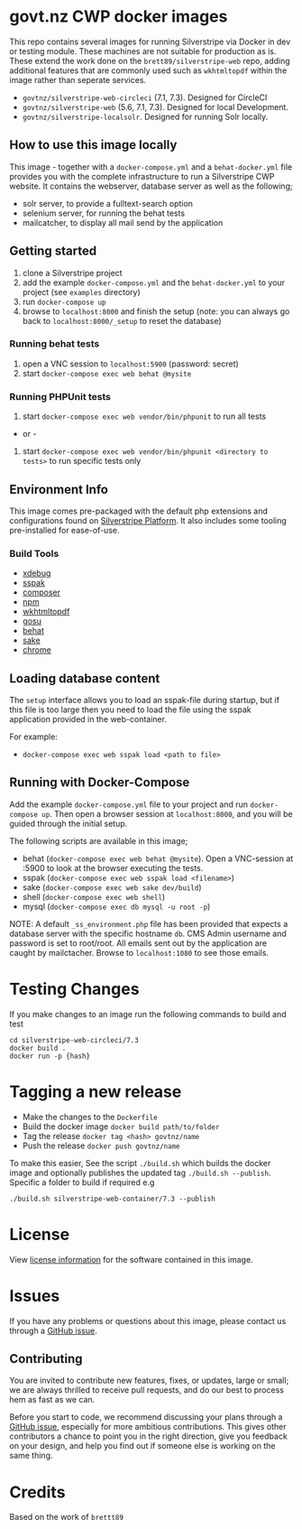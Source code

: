 # govt.nz CWP docker images

This repo contains several images for running Silverstripe via Docker in dev or
testing module. These machines are not suitable for production as is. These
extend the work done on the `brett89/silverstripe-web` repo, adding additional
features that are commonly used such as `wkhtmltopdf` within the image rather
than seperate services.

* `govtnz/silverstripe-web-circleci` (7.1, 7.3). Designed for CircleCI
* `govtnz/silverstripe-web` (5.6, 7.1, 7.3). Designed for local Development.
* `govtnz/silverstripe-localsolr`. Designed for running Solr locally.

## How to use this image locally

This image - together with a `docker-compose.yml` and a `behat-docker.yml` file
provides you with the complete infrastructure to run a Silverstripe CWP
website. It contains the webserver, database server as well as the following;

- solr server, to provide a fulltext-search option
- selenium server, for running the behat tests
- mailcatcher, to display all mail send by the application

## Getting started

1. clone a Silverstripe project
2. add the example `docker-compose.yml` and the `behat-docker.yml` to your
project (see `examples` directory)
3. run `docker-compose up`
4. browse to `localhost:8000` and finish the setup (note: you can always go
back to `localhost:8000/_setup` to reset the database)

### Running behat tests

1. open a VNC session to `localhost:5900` (password: secret)
2. start `docker-compose exec web behat @mysite`

### Running PHPUnit tests

1. start `docker-compose exec web vendor/bin/phpunit` to run all tests
- or -
1. start `docker-compose exec web vendor/bin/phpunit <directory to tests>` to
run specific tests only


## Environment Info

This image comes pre-packaged with the default php extensions and
configurations found on
[Silverstripe Platform](https://platform.silverstripe.com). It also includes
some tooling pre-installed for ease-of-use.

### Build Tools

- [xdebug](https://xdebug.org/)
- [sspak](https://github.com/silverstripe/sspak)
- [composer](https://getcomposer.org/)
- [npm](https://www.npmjs.com/)
- [wkhtmltopdf](https://wkhtmltopdf.org/)
- [gosu](https://github.com/tianon/gosu)
- [behat](http://behat.org/)
- [sake](https://docs.silverstripe.org/en/4/developer_guides/cli/)
- [chrome](https://github.com/SeleniumHQ/docker-selenium)

## Loading database content

The `setup` interface allows you to load an sspak-file during startup, but if
this file is too large then you need to load the file using the sspak
application provided in the web-container.

For example:
- `docker-compose exec web sspak load <path to file>`

## Running with Docker-Compose

Add the example `docker-compose.yml` file to your project and run
`docker-compose up`. Then open a browser session at `localhost:8000`, and you
will be guided through the initial setup.

The following scripts are available in this image;
- behat (`docker-compose exec web behat @mysite`). Open a VNC-session at :5900
to look at the browser executing the tests.
- sspak (`docker-compose exec web sspak load <filename>`)
- sake (`docker-compose exec web sake dev/build`)
- shell (`docker-compose exec web shell`)
- mysql (`docker-compose exec db mysql -u root -p`)

NOTE: A default `_ss_environment.php` file has been provided that expects a
database server with the specific hostname `db`. CMS Admin username and
password is set to root/root. All emails sent out by the application are caught
by mailctacher. Browse to `localhost:1080` to see those emails.

# Testing Changes

If you make changes to an image run the following commands to build and test

```
cd silverstripe-web-circleci/7.3
docker build .
docker run -p {hash}
```

# Tagging a new release

* Make the changes to the `Dockerfile`
* Build the docker image `docker build path/to/folder`
* Tag the release `docker tag <hash> govtnz/name`
* Push the release `docker push govtnz/name`

To make this easier, See the script `./build.sh` which builds the docker image
and optionally publishes the updated tag `./build.sh --publish`. Specific a
folder to build if required e.g

	./build.sh silverstripe-web-container/7.3 --publish

# License

View [license information](http://php.net/license/) for the software contained
in this image.

# Issues

If you have any problems or questions about this image, please contact us
through a [GitHub issue](https://github.com/govtnz/silverstripe-php/issues).

## Contributing

You are invited to contribute new features, fixes, or updates, large or small;
we are always thrilled to receive pull requests, and do our best to process
hem as fast as we can.

Before you start to code, we recommend discussing your plans through a
[GitHub issue](https://github.com/govtnz/silverstripe-php/issues), especially
for more ambitious contributions. This gives other contributors a chance to
point you in the right direction, give you feedback on your design, and help
you find out if someone else is working on the same thing.

# Credits

Based on the work of `brettt89`
